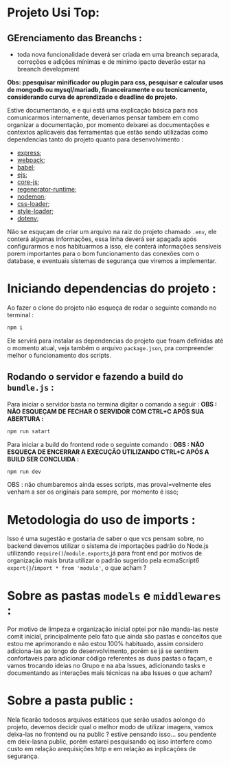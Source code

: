 # Projeto Usi Top:

## GErenciamento das Breanchs : 
 - toda nova funcionalidade deverá ser criada em uma breanch separada, correções e adições mínimas e de minimo ipacto deverão estar na breanch development

**Obs: ppesquisar minificador ou plugin para css, pesquisar e calcular usos de mongodb ou mysql/mariadb, financeiramente e ou tecnicamente, considerando curva de aprendizado e deadline do projeto.**

Estive documentando, e e qui está uma explicação básica para nos comunicarmos internamente, deveriamos pensar tambem em como organizar a documentação, por momento deixarei as documentações e contextos aplicaveis das ferramentas que estão sendo utilizadas como dependencias tanto do projeto quanto para desenvolvimento :

 - [express](https://expressjs.com/pt-br/);
 - [webpack](https://webpack.js.org/concepts/);
 - [babel](https://babeljs.io/docs/);
 - [ejs](https://ejs.co/#docs);
 - [core-js](https://github.com/zloirock/core-js);
 - [regenerator-runtime](https://github.com/facebook/regenerator/tree/main);
 - [nodemon](https://github.com/remy/nodemon#nodemon);
 - [css-loader](https://webpack.js.org/loaders/css-loader/);
 - [style-loader](https://webpack.js.org/loaders/style-loader/);
 - [dotenv](https://github.com/motdotla/dotenv);

 Não se esquçam de criar um arquivo na raiz do projeto chamado `.env`, ele conterá algumas informações, essa linha deverá ser apagada após configurarmos e nos habituarmos a isso, ele conterá informações sensíveis porem importantes para o bom funcionamento das conexões com o database, e eventuais sistemas de segurança que viremos a implementar.

 # Iniciando dependencias do projeto : 

 Ao fazer o clone do projeto não esqueça de rodar o seguinte comando no terminal :

 ~~~bash
 npm i
 ~~~

 Ele servirá para instalar as dependencias do projeto que froam definidas até o momento atual, veja também o arquivo `package.json`, pra compreender melhor o funcionamento dos scripts.

 ## Rodando o servidor e fazendo a build do `bundle.js` :

 Para iniciar o servidor basta no termina digitar o comando a seguir : 
**OBS : NÃO ESQUEÇAM DE FECHAR O SERVIDOR COM CTRL+C APÓS SUA ABERTURA :**
~~~bash
npm run satart
~~~

 Para iniciar a build do frontend rode o seguinte comando :
**OBS : NÃO ESQUEÇA DE ENCERRAR A EXECUÇÃO UTILIZANDO CTRL+C APÓS A BUILD SER CONCLUIDA :**
~~~bash
npm run dev
~~~ 

OBS :  não chumbaremos ainda esses scripts, mas proval=velmente eles venham a ser os originais para sempre, por momento é isso;

# Metodologia do uso de imports :
Isso é uma sugestão e gostaria de saber o que vcs pensam sobre, no backend devemos utilizar o sistema de importações padrão do Node.js utilizando `require()`/`module.exports`,já para front end por motivos de organização mais bruta utilizar o padrão sugerido pela ecmaScript6 `export{}`/`import * from 'modulo'`, o que acham ? 

# Sobre as pastas `models` e `middlewares` :

Por motivo de limpeza e organização inicial optei por não manda-las neste comit inicial, principalmente pelo fato que ainda são pastas e conceitos que estou me aprimorando e não estou 100% habituado, assim considero adiciona-las ao longo do desenvolvimento, porém se já se sentirem confortaveis para adicionar código referentes as duas pastas o façam, e vamos trocando ideias no Grupo e na aba Issues, adicionando tasks e documentando as interações mais técnicas na aba Issues o que acham?

# Sobre a pasta public :

Nela ficarão todosos arquivos estáticos que serão usados aolongo do projeto, devemos decidir qual o melhor modo de utilizar imagens, vamos deixa-las no frontend ou na public ? estive pensando isso... sou pendente em deix-lasna public, porém estarei pesquisando oq isso interfere como custo em relação arequisições http e em relação as inplicações de segurança.
